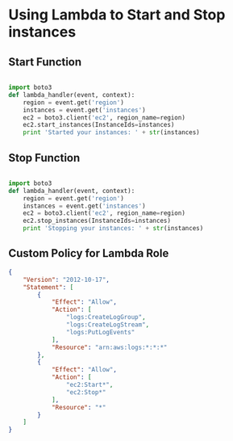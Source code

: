 Using Lambda to Start and Stop instances
========================================

## Start Function 


```python

import boto3
def lambda_handler(event, context):
    region = event.get('region')
    instances = event.get('instances')
    ec2 = boto3.client('ec2', region_name=region)
    ec2.start_instances(InstanceIds=instances)
    print 'Started your instances: ' + str(instances)
```

## Stop Function

```python

import boto3
def lambda_handler(event, context):
    region = event.get('region')
    instances = event.get('instances')
    ec2 = boto3.client('ec2', region_name=region)
    ec2.stop_instances(InstanceIds=instances)
    print 'Stopping your instances: ' + str(instances)

```

## Custom Policy for Lambda Role 


```json
{
    "Version": "2012-10-17",
    "Statement": [
        {
            "Effect": "Allow",
            "Action": [
                "logs:CreateLogGroup",
                "logs:CreateLogStream",
                "logs:PutLogEvents"
            ],
            "Resource": "arn:aws:logs:*:*:*"
        },
        {
            "Effect": "Allow",
            "Action": [
                "ec2:Start*",
                "ec2:Stop*"
            ],
            "Resource": "*"
        }
    ]
}

```
